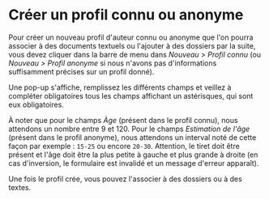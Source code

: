 # Créer un profil connu ou anonyme

Pour créer un nouveau profil d'auteur connu ou anonyme que l'on pourra associer à des documents textuels ou l'ajouter à des dossiers par la suite, vous devez cliquer dans la barre de menu dans _Nouveau > Profil connu_ (ou _Nouveau > Profil anonyme_ si nous n'avons pas d'informations suffisamment précises sur un profil donné).

Une pop-up s'affiche, remplissez les différents champs et veillez à compléter obligatoires tous les champs affichant un astérisques, qui sont eux obligatoires.

À noter que pour le champs _Àge_ (présent dans le profil connu), nous attendons un nombre entre 9 et 120. Pour le champs _Estimation de l'âge_ (présent dans le profil anonyme), nous attendons un interval noté de cette façon par exemple : `15-25` ou encore `20-30`. Attention, le tiret doit être présent et l'âge doit être la plus petite à gauche et plus grande à droite (en cas d'inversion, le formulaire est invalidé et un message d'erreur apparaît).

Une fois le profil crée, vous pouvez l'associer à des dossiers ou à des textes.
